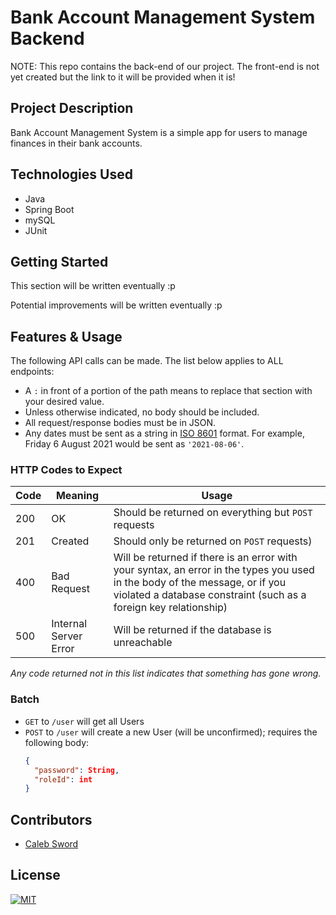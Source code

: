 # Bank Account Management System Backend

NOTE: This repo contains the back-end of our project. The front-end is not yet created but the link to it will be provided when it is!

## Project Description

Bank Account Management System is a simple app for users to manage finances in their bank accounts.

## Technologies Used

- Java
- Spring Boot
- mySQL
- JUnit

## Getting Started

This section will be written eventually :p

Potential improvements will be written eventually :p

## Features & Usage

The following API calls can be made. The list below applies to ALL endpoints:

- A `:` in front of a portion of the path means to replace that section with
  your desired value.
- Unless otherwise indicated, no body should be included.
- All request/response bodies must be in JSON.
- Any dates must be sent as a string in
  [ISO 8601](https://en.wikipedia.org/wiki/ISO_8601) format.
  For example, Friday 6 August 2021 would be sent as `'2021-08-06'`.

### HTTP Codes to Expect

| Code | Meaning               | Usage                                                                                                                                                                                            |
| ---- | --------------------- | ------------------------------------------------------------------------------------------------------------------------------------------------------------------------------------------------ |
| 200  | OK                    | Should be returned on everything but `POST` requests                                                                                                                                             |
| 201  | Created               | Should only be returned on `POST` requests)                                                                                                                                                      |
| 400  | Bad Request           | Will be returned if there is an error with your syntax, an error in the types you used in the body of the message, or if you violated a database constraint (such as a foreign key relationship) |
| 500  | Internal Server Error | Will be returned if the database is unreachable                                                                                                                                                  |

_Any code returned not in this list indicates that something has gone wrong._

### Batch

- `GET` to `/user` will get all Users
- `POST` to `/user` will create a new User (will be unconfirmed);
  requires the following body:
  ```JSON
  {
    "password": String,
    "roleId": int
  }
  ```

## Contributors

- [Caleb Sword](https://github.com/calebmsword)

## License

[![MIT](https://img.shields.io/github/license/RevatureRobert/2106Jun07RNCN-2-p2-be?style=for-the-badge)](https://github.com/Perfect-Personnel-Placement/backend/blob/cce792fb7b2227d101d330f048cc7a3d8ff762ec/LICENSE)
